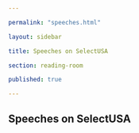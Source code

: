 ```yaml
---

permalink: "speeches.html"

layout: sidebar

title: Speeches on SelectUSA

section: reading-room

published: true

---
```


## Speeches on SelectUSA


